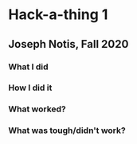 # Hack-a-thing 1
## Joseph Notis, Fall 2020

### What I did

### How I did it

### What worked?

### What was tough/didn't work?